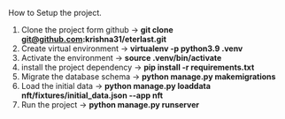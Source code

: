 How to Setup the project.
1. Clone the project form github -> **git clone git@github.com:krishna31/eterlast.git**
2. Create virtual environment -> **virtualenv -p python3.9 .venv**
3. Activate the environment -> **source .venv/bin/activate**
4. install the project dependency -> **pip install -r requirements.txt**
5. Migrate the database schema -> **python manage.py makemigrations**
6. Load the initial data -> **python manage.py loaddata nft/fixtures/initial_data.json  --app nft**
7. Run the project -> **python manage.py runserver**
